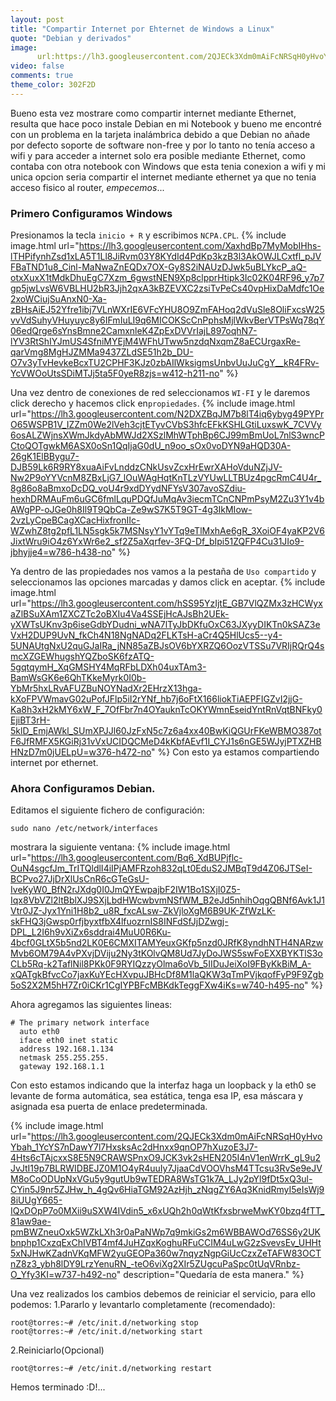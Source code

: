 ```yaml
---
layout: post
title: "Compartir Internet por Ehternet de Windows a Linux"
quote: "Debian y derivados"
image:
      url:https://lh3.googleusercontent.com/2QJECk3Xdm0mAiFcNRSqH0yHvoYbah_1YcYS7nDawY7l7HxsksAc2dHnxx9qnOP7hXuzoE3J7-4Hts6cTAjcxxS8E5N9CRAWSPnxO9JCK3vk2sHEN205I4nV1enWrrK_gL9u2JvJtI19p7BLRWIDBEJZ0M1O4yR4uuIy7JjaaCdVOOVhsM4TTcsu3RvSe9eJVM8oCoODUpNxVGu5y9gutUb9wTEDRA8WsTG1k7A_LJy2pYl9fDt5xQ3ul-CYin5J9nr5ZJHw_h_4gQv6HiaTGM92AzHjh_zNqgZY6Aq3KnidRmyI5eIsWj98iUUgY665-IQxDOpP7o0MXii9uSXW4IVdin5_x6xUQh2h0qWtKfxsbrweMwKY0bzq4fTT_81aw9ae-pmBWZneuOxk5WZkLXh3r0aPaNWp7q9mkiGs2m6WBBAWOd76SS6y2UKbnphp1CxzqExChIVBT4mf4JuHZqxKoghuRFuCCIM4uLwG2zSvevsEv_UHHt5xNJHwKZadnVKqMFW2yuGEOPa360w7nqyzNgpGiUcCzxZeTAFW83OCTnZ8z3_ybh8lDY9LrzYenuRN_-teO6viXg2XIr5ZUgcuPaSpc0tUqVRnbz-O_Yfy3KI=w737-h492-no
video: false
comments: true
theme_color: 302F2D
---
```


Bueno esta vez mostrare como compartir internet mediante Ethernet, resulta que hace poco instale  Debian en mi Notebook y bueno  me encontré con un problema en la tarjeta inalámbrica debido a que Debian no añade por defecto soporte de software non-free y por lo tanto no tenía acceso a wifi y para acceder a internet solo era posible mediante Ethernet, como contaba con otra notebook con Windows que esta tenia conexion a wifi y mi unica opcion seria compartir el internet mediante ethernet ya que no tenia acceso fisico al router, _empecemos_...

### Primero Configuramos Windows

Presionamos la tecla `inicio + R` y escribimos `NCPA.CPL`.
{% include image.html url="https://lh3.googleusercontent.com/XaxhdBp7MyMobIHhs-lTHPifynhZsd1xLA5T1Ll8JiRvm03Y8KYdId4PdKp3kzB3l3AkOWJLCxtfl_pJVFBaTND1u8_Cinl-MaNwaZnEQDx7OX-Gy8S2iNAUzDJwk5uBLYkcP_aQ-otxXuxX1tMdkDhuEgC7Xzm_6gwstNEN9Xp8clpprHtipk3Ic02K04RF96_y7p7gp5jwLvsW6VBLHU2bR3Jjh2qxA3kBZEVXC2zsiTvPeCs40vpHixDaMdfc1Oe2xoWCiujSuAnxN0-Xa-zBHsAiEJ52Yfre1ibj7VLnWXrIE6VFcYHU8O9ZmFAHoq2dVuSle8OliFxcsW25vvVdSuhyVHuyuyc8y6IFmIuLI9q6MICOKScCnPphsMjlWkvBerVTPsWq78qY06edQrge6sYnsBmne2CamxnleK4ZpExDVVrIajL897oqhN7-lYV3RtShIYJmUS4SfniMYEjM4WFhUTww5nzdqNxqmZ8aECUrgaxRe-qarVmg8MgHJZMMa9437ZLdSE51h2b_DU-O7v3yTvHevkeBcxTU2CPHF3KJz0zbAIlWksigmsUnbvUuJuCgY__kR4FRv-YcVWOoUtsSDiMTJj5ta5F0yeR8zjs=w412-h211-no" %}

Una vez dentro de conexiones de red seleccionamos `WI-FI` y le daremos click derecho y hacemos click en`propiedades`.
{% include image.html url="https://lh3.googleusercontent.com/N2DXZBqJM7b8lT4iq6ybyg49PYPrO65WSPB1V_IZZm0We2lVeh3cjtETyvCVbS3hfcEFkKSHLGtiLuxswK_7CVVy6osALZWjnsXWmJkdyAbMWJd2XSzlMhWTphBp6CJ99mBmUoL7nlS3wncPCtoQOTgwkM6ASX0oSn1QqIjaG0dU_n9oo_sOx0voDYN9aHQD30A-26gK1ElBBygu7-DJB59Lk6R9RY8xuaAiFvLnddzCNkUsvZcxHrEwrXAHoVduNZjJV-Nw2P9oYYVcnM8ZBxLjG7_lOuWAgHqtKnTLzVYUwLLTBUz4pgcRmC4U4r_8g86o8aBmxoDcDQ_voU4r9xdDYydNFYsV307avoSZdiu-hexhDRMAuFm6uGC6fmlLquPDQfJuMqAv3iecmTCnCNPmPsyM2Zu3Y1v4bAWgPP-oJGe0h8Il9T9QbCa-Ze9wS7K5T9GT-4g3IkMIow-2vzLyCpeBCagXCacHixfronIIc-WZwhZ8tg2pfL1LN5sgk5k7MSNsyY1vYTq9eTlMxhAe6gR_3XoiOF4yaKP2V6JixtWru9iO4z6YxWr6e2_sf2Z5aXqrfev-3FQ-Df_bIpi51ZQFP4Cu31JIo9-jbhyjje4=w786-h438-no" %}


Ya dentro de las propiedades nos vamos a la pestaña de `Uso compartido` y seleccionamos las opciones marcadas y damos click en aceptar.
{% include image.html url="https://lh3.googleusercontent.com/hSS95YzIjtE_GB7VlQZMx3zHCWyxaZlBSuXAm1ZXCZTc2oBXIu4Va4SSEjHcAJsBh2UEk-yXWTsUKnv3p6iseGdbYDudni_wNA7lTyJbDKfuOxC63JXyyDIKTn0kSAZ3eVxH2DUP9UvN_fkCh4N18NgNADq2FLKTsH-aCr4Q5HlUcs5--y4-5UNAUtgNxU2quGJaIRa_jNN85aZBJsOV6bYXRZQ6OozVTSSu7VRIjRQrQ4smcXZGEWhugshYQZboSK6fzATQ-5gqtqymH_XqGMSHY4MqRFbLDXh04uxTAm3-BamWsGK6e6QhTKkeMyrk0I0b-YbMr5hxLRvAFUZBuNOYNadXr2EHrzX13hga-kXoFPVWmavG02uPofJFlp5iI2rYNf_hb7j6oFtX166liokTiAEPFIGZvI2jjG-Ka8h3xH2kMY6xW_F_7OfFbr7n4OYauknTcOKYWmnEseidYntRnVqtBNFky0EjiBT3rH-5klD_EmjAWkl_SUmXPJJl60JzFxN5c7z6a4xx40BwKiQGUrFKeWBMO387otF6JfRMFX5KGiRj31vVxUCIDQCMeD4kKbfAEvf1I_CYJ1s6nGE5WJyjPTXZHBHNzD7m0jUELpU=w376-h472-no" %}
Con esto ya estamos compartiendo internet por ethernet.

### Ahora Configuramos Debian.

Editamos el siguiente fichero de configuración:

```
sudo nano /etc/network/interfaces
```

mostrara la siguiente ventana:
{% include image.html url="https://lh3.googleusercontent.com/Bq6_XdBUPjflc-OuN4sgcfJm_TrITQldlI4iIPjAMFRzoh832qLt0EduS2JMBqT9d4Z06JTSeI-BCPvo27JjDrXlUsCnR6cGTeGsU-IveKyW0_BfN2rJXdg0I0JmQYEwpajbF2IW1Bo1SXjI0Z5-Iqx8VbVZl2ltBblXJ9SXjLbdHWcwbvmNSfWM_B2eJd5nhihOqgQBNf6Avk1J1Vtr0JZ-Jyx1Yni1H8b2_u8R_fxcALsw-ZkVjloXgM6B9UK-ZfWzLK-skFHQ3jGwsp0rfjbyxtfbX4lfuozrnIS8INFdSfJjDZwgj-DPL_L2I6h9vXiZx6sddrai4MuU0R6Ku-4bcf0GLtX5b5nd2LK0E6CMXITAMYeuxGKfp5nzd0JRfK8yndhNTH4NARzwMvb6OM79A4vPXvjDViju2Ny3tKOlvQM8Ud7JyDoJWS5swFoEXXBYKTlS3oCLb5Rq-k2TaflNil8PKk0F9RYIQzzyOlma6oVb_5IIDuJeiXoI9FByKkBiM_A-xQATgkBfvcCo7jaxKuYEcHXvpuJBHcDf8M1laQKW3qTmPVjkqofFyP9F9Zgb5oS2X2M5hH7Zr0iCKr1CgIYPBFcMBKdkTeggFXw4iKs=w740-h495-no" %}

Ahora agregamos las siguientes lineas:

```
# The primary network interface
  auto eth0
  iface eth0 inet static
  address 192.168.1.134
  netmask 255.255.255.
  gateway 192.168.1.1
```
  
Con esto estamos indicando que la interfaz haga un loopback y la eth0 se levante de forma automática, sea estática, tenga esa IP, esa máscara y asignada esa puerta de enlace predeterminada.

{% include image.html url="https://lh3.googleusercontent.com/2QJECk3Xdm0mAiFcNRSqH0yHvoYbah_1YcYS7nDawY7l7HxsksAc2dHnxx9qnOP7hXuzoE3J7-4Hts6cTAjcxxS8E5N9CRAWSPnxO9JCK3vk2sHEN205I4nV1enWrrK_gL9u2JvJtI19p7BLRWIDBEJZ0M1O4yR4uuIy7JjaaCdVOOVhsM4TTcsu3RvSe9eJVM8oCoODUpNxVGu5y9gutUb9wTEDRA8WsTG1k7A_LJy2pYl9fDt5xQ3ul-CYin5J9nr5ZJHw_h_4gQv6HiaTGM92AzHjh_zNqgZY6Aq3KnidRmyI5eIsWj98iUUgY665-IQxDOpP7o0MXii9uSXW4IVdin5_x6xUQh2h0qWtKfxsbrweMwKY0bzq4fTT_81aw9ae-pmBWZneuOxk5WZkLXh3r0aPaNWp7q9mkiGs2m6WBBAWOd76SS6y2UKbnphp1CxzqExChIVBT4mf4JuHZqxKoghuRFuCCIM4uLwG2zSvevsEv_UHHt5xNJHwKZadnVKqMFW2yuGEOPa360w7nqyzNgpGiUcCzxZeTAFW83OCTnZ8z3_ybh8lDY9LrzYenuRN_-teO6viXg2XIr5ZUgcuPaSpc0tUqVRnbz-O_Yfy3KI=w737-h492-no" description="Quedaría de esta manera." %}

Una vez realizados los cambios debemos de reiniciar el servicio, para ello podemos:
1.Pararlo y levantarlo completamente (recomendado):

```
root@torres:~# /etc/init.d/networking stop
root@torres:~# /etc/init.d/networking start
```

2.Reiniciarlo(Opcional)

```
root@torres:~# /etc/init.d/networking restart
```


Hemos terminado :D!...
